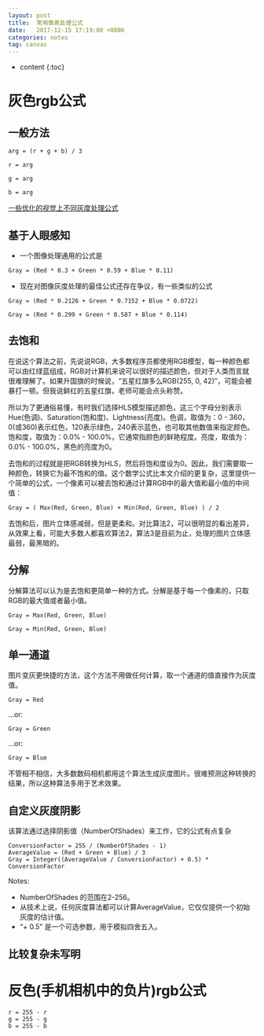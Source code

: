 ```yaml
---
layout: post
title:  常用像素处理公式
date:   2017-12-15 17:19:00 +0800
categories: notes
tag: canvas
---
```


* content
{:toc}


# 灰色rgb公式
## 一般方法
```
arg = (r + g + b) / 3

r = arg

g = arg

b = arg
```
[一些优化的视觉上不同灰度处理公式](http://www.tannerhelland.com/3643/grayscale-image-algorithm-vb6/)

## 基于人眼感知
- 一个图像处理通用的公式是

```
Gray = (Red * 0.3 + Green * 0.59 + Blue * 0.11)
```
- 现在对图像灰度处理的最佳公式还存在争议，有一些类似的公式

```
Gray = (Red * 0.2126 + Green * 0.7152 + Blue * 0.0722)
 
Gray = (Red * 0.299 + Green * 0.587 + Blue * 0.114)
```

## 去饱和
在说这个算法之前，先说说RGB，大多数程序员都使用RGB模型，每一种颜色都可以由红绿蓝组成，RGB对计算机来说可以很好的描述颜色，但对于人类而言就很难理解了。如果升国旗的时候说，“五星红旗多么RGB(255, 0, 42)”，可能会被暴打一顿。但我说鲜红的五星红旗，老师可能会点头称赞。

所以为了更通俗易懂，有时我们选择HLS模型描述颜色，这三个字母分别表示Hue(色调)、Saturation(饱和度)、Lightness(亮度)。色调，取值为：0 - 360，0(或360)表示红色，120表示绿色，240表示蓝色，也可取其他数值来指定颜色。饱和度，取值为：0.0% - 100.0%，它通常指颜色的鲜艳程度。亮度，取值为：0.0% - 100.0%，黑色的亮度为0。

去饱和的过程就是把RGB转换为HLS，然后将饱和度设为0。因此，我们需要取一种颜色，转换它为最不饱和的值。这个数学公式比本文介绍的更复杂，这里提供一个简单的公式，一个像素可以被去饱和通过计算RGB中的最大值和最小值的中间值：
```
Gray = ( Max(Red, Green, Blue) + Min(Red, Green, Blue) ) / 2
```
去饱和后，图片立体感减弱，但是更柔和。对比算法2，可以很明显的看出差异，从效果上看，可能大多数人都喜欢算法2，算法3是目前为止，处理的图片立体感最弱，最黑暗的。

## 分解
分解算法可以认为是去饱和更简单一种的方式。分解是基于每一个像素的，只取RGB的最大值或者最小值。
```
Gray = Max(Red, Green, Blue)

Gray = Min(Red, Green, Blue)
```
## 单一通道
图片变灰更快捷的方法，这个方法不用做任何计算，取一个通道的值直接作为灰度值。
```
Gray = Red
```
…or:
```
Gray = Green
```
…or:
```
Gray = Blue
```
不管相不相信，大多数数码相机都用这个算法生成灰度图片。很难预测这种转换的结果，所以这种算法多用于艺术效果。
## 自定义灰度阴影

该算法通过选择阴影值（NumberOfShades）来工作，它的公式有点复杂
```
ConversionFactor = 255 / (NumberOfShades - 1)
AverageValue = (Red + Green + Blue) / 3
Gray = Integer((AverageValue / ConversionFactor) + 0.5) * ConversionFactor
```
Notes:
- NumberOfShades 的范围在2-256。
- 从技术上说，任何灰度算法都可以计算AverageValue，它仅仅提供一个初始灰度的估计值。
- “+ 0.5” 是一个可选参数，用于模拟四舍五入。

## 比较复杂未写明
 
# 反色(手机相机中的负片)rgb公式
```
r = 255 - r
g = 255 - g
b = 255 - b
```
